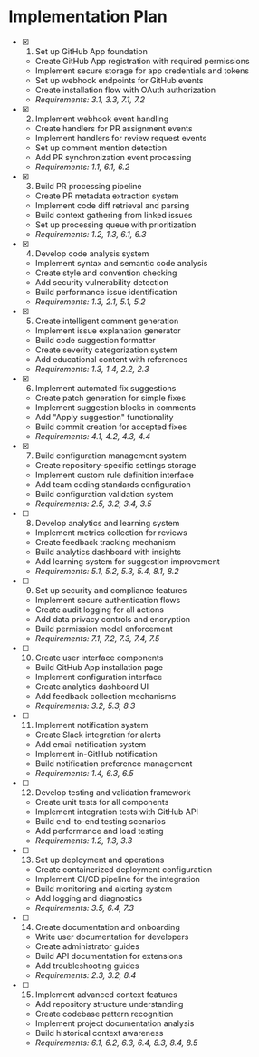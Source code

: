 # Implementation Plan

- [x] 1. Set up GitHub App foundation

  - Create GitHub App registration with required permissions
  - Implement secure storage for app credentials and tokens
  - Set up webhook endpoints for GitHub events
  - Create installation flow with OAuth authorization
  - _Requirements: 3.1, 3.3, 7.1, 7.2_

- [x] 2. Implement webhook event handling

  - Create handlers for PR assignment events
  - Implement handlers for review request events
  - Set up comment mention detection
  - Add PR synchronization event processing
  - _Requirements: 1.1, 6.1, 6.2_

- [x] 3. Build PR processing pipeline

  - Create PR metadata extraction system
  - Implement code diff retrieval and parsing
  - Build context gathering from linked issues
  - Set up processing queue with prioritization
  - _Requirements: 1.2, 1.3, 6.1, 6.3_

- [x] 4. Develop code analysis system

  - Implement syntax and semantic code analysis
  - Create style and convention checking
  - Add security vulnerability detection
  - Build performance issue identification
  - _Requirements: 1.3, 2.1, 5.1, 5.2_

- [x] 5. Create intelligent comment generation

  - Implement issue explanation generator
  - Build code suggestion formatter
  - Create severity categorization system
  - Add educational content with references
  - _Requirements: 1.3, 1.4, 2.2, 2.3_

- [x] 6. Implement automated fix suggestions

  - Create patch generation for simple fixes
  - Implement suggestion blocks in comments
  - Add "Apply suggestion" functionality
  - Build commit creation for accepted fixes
  - _Requirements: 4.1, 4.2, 4.3, 4.4_

- [x] 7. Build configuration management system

  - Create repository-specific settings storage
  - Implement custom rule definition interface
  - Add team coding standards configuration
  - Build configuration validation system
  - _Requirements: 2.5, 3.2, 3.4, 3.5_

- [ ] 8. Develop analytics and learning system

  - Implement metrics collection for reviews
  - Create feedback tracking mechanism
  - Build analytics dashboard with insights
  - Add learning system for suggestion improvement
  - _Requirements: 5.1, 5.2, 5.3, 5.4, 8.1, 8.2_

- [ ] 9. Set up security and compliance features

  - Implement secure authentication flows
  - Create audit logging for all actions
  - Add data privacy controls and encryption
  - Build permission model enforcement
  - _Requirements: 7.1, 7.2, 7.3, 7.4, 7.5_

- [ ] 10. Create user interface components

  - Build GitHub App installation page
  - Implement configuration interface
  - Create analytics dashboard UI
  - Add feedback collection mechanisms
  - _Requirements: 3.2, 5.3, 8.3_

- [ ] 11. Implement notification system

  - Create Slack integration for alerts
  - Add email notification system
  - Implement in-GitHub notification
  - Build notification preference management
  - _Requirements: 1.4, 6.3, 6.5_

- [ ] 12. Develop testing and validation framework

  - Create unit tests for all components
  - Implement integration tests with GitHub API
  - Build end-to-end testing scenarios
  - Add performance and load testing
  - _Requirements: 1.2, 1.3, 3.3_

- [ ] 13. Set up deployment and operations

  - Create containerized deployment configuration
  - Implement CI/CD pipeline for the integration
  - Build monitoring and alerting system
  - Add logging and diagnostics
  - _Requirements: 3.5, 6.4, 7.3_

- [ ] 14. Create documentation and onboarding

  - Write user documentation for developers
  - Create administrator guides
  - Build API documentation for extensions
  - Add troubleshooting guides
  - _Requirements: 2.3, 3.2, 8.4_

- [ ] 15. Implement advanced context features
  - Add repository structure understanding
  - Create codebase pattern recognition
  - Implement project documentation analysis
  - Build historical context awareness
  - _Requirements: 6.1, 6.2, 6.3, 6.4, 8.3, 8.4, 8.5_

